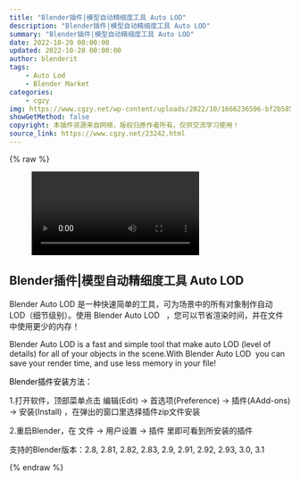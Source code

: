 ```yaml
---
title: "Blender插件|模型自动精细度工具 Auto LOD"
description: "Blender插件|模型自动精细度工具 Auto LOD"
summary: "Blender插件|模型自动精细度工具 Auto LOD"
date: 2022-10-20 00:00:00
updated: 2022-10-20 00:00:00
author: blenderit
tags: 
    - Auto Lod
    - Blender Market
categories:
    - cgzy
img: https://www.cgzy.net/wp-content/uploads/2022/10/1666236506-bf2b585aaeb7a04.jpg
showGetMethod: false
copyright: 本插件资源来自网络，版权归原作者所有，仅供交流学习使用！
source_link: https://www.cgzy.net/23242.html
---
```


{% raw %}
<figure class="wp-block-video aligncenter"><video controls src="https://cloud.video.taobao.com/play/u/717183932/p/1/e/6/t/1/382905799925.mp4"></video></figure><div class="wp-block-pandastudio-title"><div class="title_style_01"><h2 id="h2-0">Blender插件|模型自动精细度工具 Auto LOD</h2></div></div><p class="is-style-text-indent-2em">Blender Auto LOD 是一种快速简单的工具，可为场景中的所有对象制作自动 LOD（细节级别）。使用 Blender Auto LOD   ，您可以节省渲染时间，并在文件中使用更少的内存！</p><p>Blender Auto LOD is a fast and simple tool that make auto LOD (level of details) for all of your objects in the scene.With Blender Auto LOD  you can save your render time, and use less memory in your file!</p><p><mark style="background-color:rgba(0, 0, 0, 0)" class="has-inline-color has-vivid-red-color">Blender插件安装方法：</mark></p><p>1.打开软件，顶部菜单点击 编辑(Edit) → 首选项(Preference) → 插件(AAdd-ons) → 安装(Install) ，在弹出的窗口里选择插件zip文件安装</p><p>2.重启Blender，在 文件 → 用户设置 → 插件 里即可看到所安装的插件</p><div class="wp-block-pandastudio-tips"><div class="tip success "><p>支持的Blender版本：2.8, 2.81, 2.82, 2.83, 2.9, 2.91, 2.92, 2.93, 3.0, 3.1</p>
</div></div>
<div style="display: none">cgzy</div>
{% endraw %}
